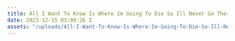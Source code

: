 ```yaml
---
title: All I Want To Know Is Where Im Going To Die So Ill Never Go There
date: 2023-12-15 03:09:26 Z
assets: "/uploads/All-I-Want-To-Know-Is-Where-Im-Going-To-Die-So-Ill-Never-Go-There.jpg"
---
```

